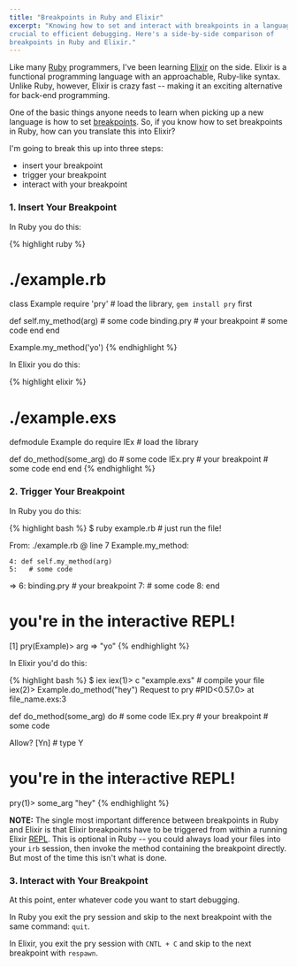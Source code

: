 ```yaml
---
title: "Breakpoints in Ruby and Elixir"
excerpt: "Knowing how to set and interact with breakpoints in a language is
crucial to efficient debugging. Here's a side-by-side comparison of
breakpoints in Ruby and Elixir."
---
```


Like many [Ruby](https://en.wikipedia.org/wiki/Ruby_(programming_language))
programmers, I've been learning
[Elixir](https://en.wikipedia.org/wiki/Elixir_(programming_language)) on the
side. Elixir is a functional programming language with an approachable,
Ruby-like syntax. Unlike Ruby, however, Elixir is crazy fast -- making it an
exciting alternative for back-end programming.

One of the basic things anyone needs to learn when picking up a new language is
how to set [breakpoints](https://en.wikipedia.org/wiki/Breakpoint). So, if you
know how to set breakpoints in Ruby, how can you translate this into Elixir?

I'm going to break this up into three steps:

  * insert your breakpoint
  * trigger your breakpoint
  * interact with your breakpoint

### 1. Insert Your Breakpoint

In Ruby you do this:

{% highlight ruby %}
# ./example.rb
class Example
  require 'pry' # load the library, `gem install pry` first

  def self.my_method(arg)
    # some code
    binding.pry # your breakpoint
    # some code
  end
end

Example.my_method('yo')
{% endhighlight %}

In Elixir you do this:

{% highlight elixir %}
# ./example.exs
defmodule Example do
  require IEx # load the library

  def do_method(some_arg) do
    # some code
    IEx.pry # your breakpoint
    # some code
  end
end
{% endhighlight %}

### 2. Trigger Your Breakpoint

In Ruby you do this:

{% highlight bash %}
$ ruby example.rb # just run the file!

From: ./example.rb @ line 7 Example.my_method:

    4: def self.my_method(arg)
    5:   # some code
 => 6:   binding.pry # your breakpoint
    7:   # some code
    8: end

# you're in the interactive REPL!
[1] pry(Example)> arg
=> "yo"
{% endhighlight %}

In Elixir you'd do this:

{% highlight bash %}
$ iex
iex(1)> c "example.exs" # compile your file
iex(2)> Example.do_method("hey")
Request to pry #PID<0.57.0> at file_name.exs:3

  def do_method(some_arg) do
    # some code
    IEx.pry # your breakpoint
    # some code

Allow? [Yn] # type Y

# you're in the interactive REPL!
pry(1)> some_arg
"hey"
{% endhighlight %}

**NOTE:** The single most important difference between breakpoints in Ruby and
Elixir is that Elixir breakpoints have to be triggered from within a running
Elixir
[REPL](https://en.wikipedia.org/wiki/Read%E2%80%93eval%E2%80%93print_loop). This
is optional in Ruby -- you could always load your files into your `irb` session,
then invoke the method containing the breakpoint directly. But most of the time
this isn't what is done.

### 3. Interact with Your Breakpoint

At this point, enter whatever code you want to start debugging.

In Ruby you exit the pry session and skip to the next breakpoint with the
same command: `quit`.

In Elixir, you exit the pry session with `CNTL + C` and skip to the next
breakpoint with `respawn`.
